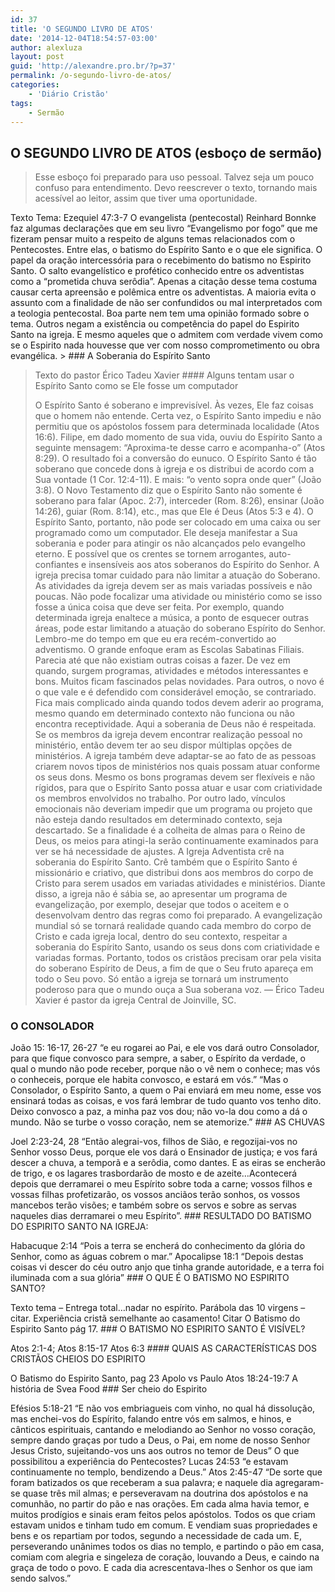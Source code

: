 ```yaml
---
id: 37
title: 'O SEGUNDO LIVRO DE ATOS'
date: '2014-12-04T18:54:57-03:00'
author: alexluza
layout: post
guid: 'http://alexandre.pro.br/?p=37'
permalink: /o-segundo-livro-de-atos/
categories:
    - 'Diário Cristão'
tags:
    - Sermão
---
```


## O SEGUNDO LIVRO DE ATOS (esboço de sermão)

> <div>Esse esboço foi preparado para uso pessoal. Talvez seja um pouco confuso para entendimento. Devo reescrever o texto, tornando mais acessível ao leitor, assim que tiver uma oportunidade.</div>

Texto Tema: Ezequiel 47:3-7 O evangelista (pentecostal) Reinhard Bonnke faz algumas declarações que em seu livro “Evangelismo por fogo” que me fizeram pensar muito a respeito de alguns temas relacionados com o Pentecostes. Entre elas, o batismo do Espírito Santo e o que ele significa. O papel da oração intercessória para o recebimento do batismo no Espirito Santo. O salto evangelístico e profético conhecido entre os adventistas como a “prometida chuva serôdia”. Apenas a citação desse tema costuma causar certa apreensão e polêmica entre os adventistas. A maioria evita o assunto com a finalidade de não ser confundidos ou mal interpretados com a teologia pentecostal. Boa parte nem tem uma opinião formado sobre o tema. Outros negam a existência ou competência do papel do Espirito Santo na igreja. E mesmo aqueles que o admitem com verdade vivem como se o Espirito nada houvesse que ver com nosso comprometimento ou obra evangélica. > ### A Soberania do Espírito Santo
> 
> Texto do pastor Érico Tadeu Xavier #### Alguns tentam usar o Espírito Santo como se Ele fosse um computador
> 
> O Espírito Santo é soberano e imprevisível. Às vezes, Ele faz coisas que o homem não entende. Certa vez, o Espírito Santo impediu e não permitiu que os apóstolos fossem para determinada localidade (Atos 16:6). Filipe, em dado momento de sua vida, ouviu do Espírito Santo a seguinte mensagem: “Aproxima-te desse carro e acompanha-o” (Atos 8:29). O resultado foi a conversão do eunuco. O Espírito Santo é tão soberano que concede dons à igreja e os distribui de acordo com a Sua vontade (1 Cor. 12:4-11). E mais: “o vento sopra onde quer” (João 3:8). O Novo Testamento diz que o Espírito Santo não somente é soberano para falar (Apoc. 2:7), interceder (Rom. 8:26), ensinar (João 14:26), guiar (Rom. 8:14), etc., mas que Ele é Deus (Atos 5:3 e 4). O Espírito Santo, portanto, não pode ser colocado em uma caixa ou ser programado como um computador. Ele deseja manifestar a Sua soberania e poder para atingir os não alcançados pelo evangelho eterno. E possível que os crentes se tornem arrogantes, auto-confiantes e insensíveis aos atos soberanos do Espírito do Senhor. A igreja precisa tomar cuidado para não limitar a atuação do Soberano. As atividades da igreja devem ser as mais variadas possíveis e não poucas. Não pode focalizar uma atividade ou ministério como se isso fosse a única coisa que deve ser feita. Por exemplo, quando determinada igreja enaltece a música, a ponto de esquecer outras áreas, pode estar limitando a atuação do soberano Espírito do Senhor. Lembro-me do tempo em que eu era recém-convertido ao adventismo. O grande enfoque eram as Escolas Sabatinas Filiais. Parecia até que não existiam outras coisas a fazer. De vez em quando, surgem programas, atividades e métodos interessantes e bons. Muitos ficam fascinados pelas novidades. Para outros, o novo é o que vale e é defendido com considerável emoção, se contrariado. Fica mais complicado ainda quando todos devem aderir ao programa, mesmo quando em determinado contexto não funciona ou não encontra receptividade. Aqui a soberania de Deus não é respeitada. Se os membros da igreja devem encontrar realização pessoal no ministério, então devem ter ao seu dispor múltiplas opções de ministérios. A igreja também deve adaptar-se ao fato de as pessoas criarem novos tipos de ministérios nos quais possam atuar conforme os seus dons. Mesmo os bons programas devem ser flexíveis e não rígidos, para que o Espírito Santo possa atuar e usar com criatividade os membros envolvidos no trabalho. Por outro lado, vínculos emocionais não deveriam impedir que um programa ou projeto que não esteja dando resultados em determinado contexto, seja descartado. Se a finalidade é a colheita de almas para o Reino de Deus, os meios para atingi-la serão continuamente examinados para ver se há necessidade de ajustes. A Igreja Adventista crê na soberania do Espírito Santo. Crê também que o Espírito Santo é missionário e criativo, que distribui dons aos membros do corpo de Cristo para serem usados em variadas atividades e ministérios. Diante disso, a igreja não é sábia se, ao apresentar um programa de evangelização, por exemplo, desejar que todos o aceitem e o desenvolvam dentro das regras como foi preparado. A evangelização mundial só se tornará realidade quando cada membro do corpo de Cristo e cada igreja local, dentro do seu contexto, respeitar a soberania do Espírito Santo, usando os seus dons com criatividade e variadas formas. Portanto, todos os cristãos precisam orar pela visita do soberano Espírito de Deus, a fim de que o Seu fruto apareça em todo o Seu povo. Só então a igreja se tornará um instrumento poderoso para que o mundo ouça a Sua soberana voz. — Érico Tadeu Xavier é pastor da igreja Central de Joinville, SC.

### O CONSOLADOR

João 15: 16-17, 26-27 “e eu rogarei ao Pai, e ele vos dará outro Consolador, para que fique convosco para sempre, a saber, o Espírito da verdade, o qual o mundo não pode receber, porque não o vê nem o conhece; mas vós o conheceis, porque ele habita convosco, e estará em vós.” “Mas o Consolador, o Espírito Santo, a quem o Pai enviará em meu nome, esse vos ensinará todas as coisas, e vos fará lembrar de tudo quanto vos tenho dito. Deixo convosco a paz, a minha paz vos dou; não vo-la dou como a dá o mundo. Não se turbe o vosso coração, nem se atemorize.” ### AS CHUVAS

Joel 2:23-24, 28 “Então alegrai-vos, filhos de Sião, e regozijai-vos no Senhor vosso Deus, porque ele vos dará o Ensinador de justiça; e vos fará descer a chuva, a temporã e a serôdia, como dantes. E as eiras se encherão de trigo, e os lagares trasbordarão de mosto e de azeite…Acontecerá depois que derramarei o meu Espírito sobre toda a carne; vossos filhos e vossas filhas profetizarão, os vossos anciãos terão sonhos, os vossos mancebos terão visões; e também sobre os servos e sobre as servas naqueles dias derramarei o meu Espírito”. ### RESULTADO DO BATISMO DO ESPIRITO SANTO NA IGREJA:

Habacuque 2:14 “Pois a terra se encherá do conhecimento da glória do Senhor, como as águas cobrem o mar.” Apocalipse 18:1 “Depois destas coisas vi descer do céu outro anjo que tinha grande autoridade, e a terra foi iluminada com a sua glória” ### O QUE É O BATISMO NO ESPIRITO SANTO?

Texto tema – Entrega total…nadar no espírito. Parábola das 10 virgens – citar. Experiência cristã semelhante ao casamento! Citar O Batismo do Espirito Santo pág 17. ### O BATISMO NO ESPIRITO SANTO É VISÍVEL?

Atos 2:1-4; Atos 8:15-17 Atos 6:3 #### QUAIS AS CARACTERÍSTICAS DOS CRISTÃOS CHEIOS DO ESPIRITO

O Batismo do Espirito Santo, pag 23 Apolo vs Paulo Atos 18:24-19:7 A história de Svea Food ### Ser cheio do Espirito

Efésios 5:18-21 “E não vos embriagueis com vinho, no qual há dissolução, mas enchei-vos do Espírito, falando entre vós em salmos, e hinos, e cânticos espirituais, cantando e melodiando ao Senhor no vosso coração, sempre dando graças por tudo a Deus, o Pai, em nome de nosso Senhor Jesus Cristo, sujeitando-vos uns aos outros no temor de Deus” O que possibilitou a experiência do Pentecostes? Lucas 24:53 “e estavam continuamente no templo, bendizendo a Deus.” Atos 2:45-47 “De sorte que foram batizados os que receberam a sua palavra; e naquele dia agregaram-se quase três mil almas; e perseveravam na doutrina dos apóstolos e na comunhão, no partir do pão e nas orações. Em cada alma havia temor, e muitos prodígios e sinais eram feitos pelos apóstolos. Todos os que criam estavam unidos e tinham tudo em comum. E vendiam suas propriedades e bens e os repartiam por todos, segundo a necessidade de cada um. E, perseverando unânimes todos os dias no templo, e partindo o pão em casa, comiam com alegria e singeleza de coração, louvando a Deus, e caindo na graça de todo o povo. E cada dia acrescentava-lhes o Senhor os que iam sendo salvos.”